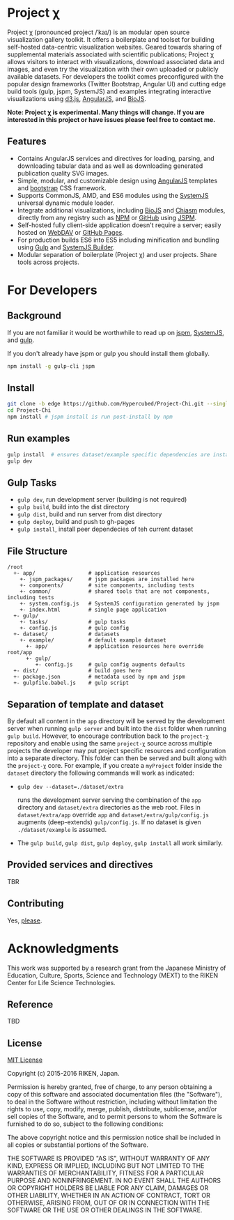 # Project χ

Project χ (pronounced project /ˈ</span><span title="'k' in 'kind'">k</span><span title="/aɪ/ long 'i' in 'tide'">aɪ</span></span>/) is an modular open source visualization gallery toolkit.  It offers a boilerplate and toolset for building self-hosted data-centric visualization websites. Geared towards sharing of supplemental materials associated with scientific publications; Project χ allows visitors to interact with visualizations, download associated data and images, and even try the visualization with their own uploaded or publicly available datasets.  For developers the toolkit comes preconfigured with the popular design frameworks (Twitter Bootstrap, Angular UI) and cutting edge build tools (gulp, jspm, SystemJS) and examples integrating interactive visualizations using [d3.js](http://d3js.org/), [AngularJS](https://angularjs.org/), and [BioJS](http://biojs.io/).

**Note: Project χ is experimental.  Many things will change.  If you are interested in this project or have issues please feel free to contact me.**

## Features

* Contains AngularJS services and directives for loading, parsing, and downloading tabular data and as well as downloading generated publication quality SVG images.
* Simple,  modular, and customizable design using [AngularJS](https://angularjs.org/) templates and [bootstrap](http://getbootstrap.com/) CSS framework.
* Supports CommonJS, AMD, and ES6 modules using the [SystemJS](https://github.com/systemjs/systemjs) universal dynamic module loader.
* Integrate additional visualizations, including [BioJS](http://biojs.io/) and [Chiasm](https://github.com/curran/chiasm) modules, directly from any registry such as [NPM](https://www.npmjs.com) or [GitHub](https://github.com/) using [JSPM](http://jspm.io/).
* Self-hosted fully client-side application doesn't require a server; easily hosted on [WebDAV](https://en.wikipedia.org/wiki/WebDAV) or [GitHub Pages](https://pages.github.com/).
* For production builds ES6 into ES5 including minification and bundling using [Gulp](http://gulpjs.com/) and [SystemJS Builder](https://github.com/systemjs/builder).
* Modular separation of boilerplate (Project χ) and user projects.  Share tools across projects.

# For Developers

## Background

If you are not familiar it would be worthwhile to read up on [jspm](http://jspm.io/), [SystemJS](https://github.com/systemjs/systemjs), and [gulp](http://gulpjs.com/).

If you don't already have jspm or gulp you should install them globally.

```bash
npm install -g gulp-cli jspm
```

## Install

```bash
git clone -b edge https://github.com/Hypercubed/Project-Chi.git --single-branch --depth 1
cd Project-Chi
npm install # jspm install is run post-install by npm
```

## Run examples

```bash
gulp install  # ensures dataset/example specific dependencies are installed
gulp dev
```

## Gulp Tasks

* `gulp dev`, run development server (building is not required)
* `gulp build`, build into the dist directory
* `gulp dist`, build and run server from dist directory
* `gulp deploy`, build and push to gh-pages
* `gulp install`, install peer dependecies of teh current dataset

## File Structure

```
/root
  +- app/                 # application resources
    +- jspm_packages/     # jspm packages are installed here
    +- components/        # site components, including tests
    +- common/            # shared tools that are not components, including tests
    +- system.config.js   # SystemJS configuration generated by jspm
    +- index.html         # single page application
  +- gulp/
    +- tasks/             # gulp tasks
    +- config.js          # gulp config
  +- dataset/             # datasets
    +- example/           # default example dataset
      +- app/             # application resources here override root/app
      +- gulp/
         +- config.js     # gulp config augments defaults
  +- dist/                # build goes here
  +- package.json         # metadata used by npm and jspm
  +- gulpfile.babel.js    # gulp script
```

## Separation of template and dataset

By default all content in the `app` directory will be served by the development server when running `gulp server` and built into the `dist` folder when running `gulp build`.  However, to encourage contribution back to the `project-χ` repository and enable using the same `project-χ` source across multiple projects the developer may put project specific resources and configuration into a separate directory.  This folder can then be served and built along with the `project-χ` core.  For example, if you create a `myProject` folder inside the `dataset` directory the following commands will work as indicated:

* `gulp dev --dataset=./dataset/extra`

	runs the development server serving the combination of the `app` directory and `dataset/extra` directories as the web root.  Files in `dataset/extra/app` override `app` and `dataset/extra/gulp/config.js` augments (deep-extends) `gulp/config.js`.  If no dataset is given `./dataset/example` is assumed.

* The `gulp build`, `gulp dist`, `gulp deploy`, `gulp install` all work similarly.

## Provided services and directives

TBR

## Contributing

Yes, [please](https://github.com/Hypercubed/Project-chi/issues).

# Acknowledgments

This work was supported by a research grant from the Japanese Ministry of Education, Culture, Sports, Science and Technology (MEXT) to the RIKEN Center for Life Science Technologies.

## Reference

TBD

## License

[MIT License](http://en.wikipedia.org/wiki/MIT_License)

Copyright (c) 2015-2016 RIKEN, Japan.

Permission is hereby granted, free of charge, to any person obtaining a copy of this software and associated documentation files (the "Software"), to deal in the Software without restriction, including without limitation the rights to use, copy, modify, merge, publish, distribute, sublicense, and/or sell copies of the Software, and to permit persons to whom the Software is furnished to do so, subject to the following conditions:

The above copyright notice and this permission notice shall be included in all copies or substantial portions of the Software.

THE SOFTWARE IS PROVIDED "AS IS", WITHOUT WARRANTY OF ANY KIND, EXPRESS OR IMPLIED, INCLUDING BUT NOT LIMITED TO THE WARRANTIES OF MERCHANTABILITY, FITNESS FOR A PARTICULAR PURPOSE AND NONINFRINGEMENT. IN NO EVENT SHALL THE AUTHORS OR COPYRIGHT HOLDERS BE LIABLE FOR ANY CLAIM, DAMAGES OR OTHER LIABILITY, WHETHER IN AN ACTION OF CONTRACT, TORT OR OTHERWISE, ARISING FROM, OUT OF OR IN CONNECTION WITH THE SOFTWARE OR THE USE OR OTHER DEALINGS IN THE SOFTWARE.

